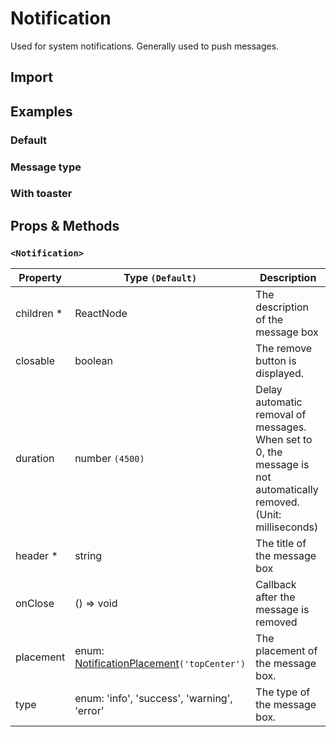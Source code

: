 # Notification

Used for system notifications. Generally used to push messages.

## Import

<!--{include:(components/notification/fragments/import.md)}-->

## Examples

### Default

<!--{include:`basic.md`}-->

### Message type

<!--{include:`type.md`}-->

### With toaster

<!--{include:`with-toaster.md`}-->

## Props & Methods

### `<Notification>`

| Property    | Type `(Default)`                                     | Description                                                                                                        |
| ----------- | ---------------------------------------------------- | ------------------------------------------------------------------------------------------------------------------ |
| children \* | ReactNode                                            | The description of the message box                                                                                 |
| closable    | boolean                                              | The remove button is displayed.                                                                                    |
| duration    | number `(4500)`                                      | Delay automatic removal of messages. When set to 0, the message is not automatically removed. (Unit: milliseconds) |
| header \*   | string                                               | The title of the message box                                                                                       |
| onClose     | () => void                                           | Callback after the message is removed                                                                              |
| placement   | enum: [NotificationPlacement](#types)`('topCenter')` | The placement of the message box.                                                                                  |
| type        | enum: 'info', 'success', 'warning', 'error'          | The type of the message box.                                                                                       |

<!--{include:(components/notification/en-US/toaster.md)}-->
